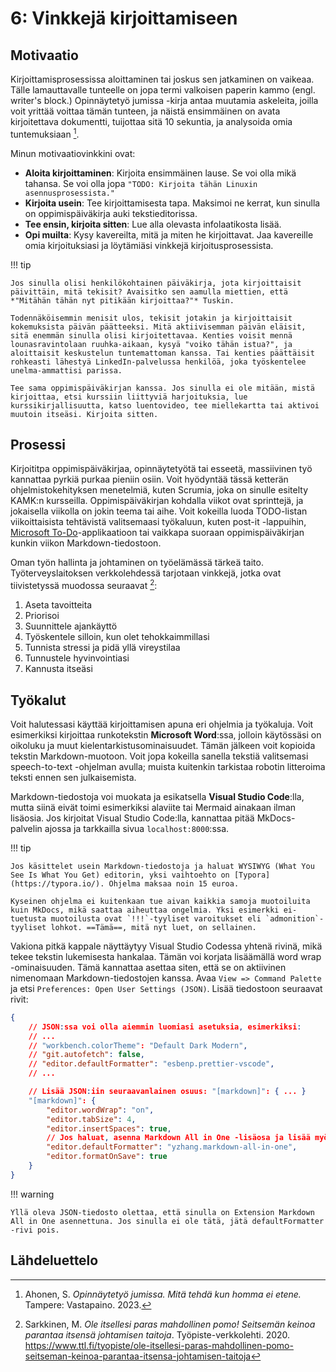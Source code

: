 # 6: Vinkkejä kirjoittamiseen

## Motivaatio

Kirjoittamisprosessissa aloittaminen tai joskus sen jatkaminen on vaikeaa. Tälle lamauttavalle tunteelle on jopa termi valkoisen paperin kammo (engl. writer's block.) Opinnäytetyö jumissa -kirja antaa muutamia askeleita, joilla voit yrittää voittaa tämän tunteen, ja näistä ensimmäinen on avata kirjoitettava dokumentti, tuijottaa sitä 10 sekuntia, ja analysoida omia tuntemuksiaan [^3582cf].

Minun motivaatiovinkkini ovat:

* **Aloita kirjoittaminen**: Kirjoita ensimmäinen lause. Se voi olla mikä tahansa. Se voi olla jopa `"TODO: Kirjoita tähän Linuxin asennusprosessista."`
* **Kirjoita usein**: Tee kirjoittamisesta tapa. Maksimoi ne kerrat, kun sinulla on oppimispäiväkirja auki tekstieditorissa.
* **Tee ensin, kirjoita sitten**: Lue alla olevasta infolaatikosta lisää.
* **Opi muilta**: Kysy kavereilta, mitä ja miten he kirjoittavat. Jaa kavereille omia kirjoituksiasi ja löytämiäsi vinkkejä kirjoitusprosessista.

!!! tip

    Jos sinulla olisi henkilökohtainen päiväkirja, jota kirjoittaisit päivittäin, mitä tekisit? Avaisitko sen aamulla miettien, että *"Mitähän tähän nyt pitikään kirjoittaa?"* Tuskin.

    Todennäköisemmin menisit ulos, tekisit jotakin ja kirjoittaisit kokemuksista päivän päätteeksi. Mitä aktiivisemman päivän eläisit, sitä enemmän sinulla olisi kirjoitettavaa. Kenties voisit mennä lounasravintolaan ruuhka-aikaan, kysyä "voiko tähän istua?", ja aloittaisit keskustelun tuntemattoman kanssa. Tai kenties päättäisit rohkeasti lähestyä LinkedIn-palvelussa henkilöä, joka työskentelee unelma-ammattisi parissa.
    
    Tee sama oppimispäiväkirjan kanssa. Jos sinulla ei ole mitään, mistä kirjoittaa, etsi kurssiin liittyviä harjoituksia, lue kurssikirjallisuutta, katso luentovideo, tee miellekartta tai aktivoi muutoin itseäsi. Kirjoita sitten.

## Prosessi

Kirjoititpa oppimispäiväkirjaa, opinnäytetyötä tai esseetä, massiivinen työ kannattaa pyrkiä purkaa pieniin osiin. Voit hyödyntää tässä ketterän ohjelmistokehityksen menetelmiä, kuten Scrumia, joka on sinulle esitelty KAMK:n kursseilla. Oppimispäiväkirjan kohdalla viikot ovat sprinttejä, ja jokaisella viikolla on jokin teema tai aihe. Voit kokeilla luoda TODO-listan viikoittaisista tehtävistä valitsemaasi työkaluun, kuten post-it -lappuihin, [Microsoft To-Do](https://to-do.office.com/tasks/today)-applikaatioon tai vaikkapa suoraan oppimispäiväkirjan kunkin viikon Markdown-tiedostoon.

Oman työn hallinta ja johtaminen on työelämässä tärkeä taito. Työterveyslaitoksen verkkolehdessä tarjotaan vinkkejä, jotka ovat tiivistetyssä muodossa seuraavat [^f65588]:

1. Aseta tavoitteita
2. Priorisoi
3. Suunnittele ajankäyttö
4. Työskentele silloin, kun olet tehokkaimmillasi
5. Tunnista stressi ja pidä yllä vireystilaa
6. Tunnustele hyvinvointiasi
7. Kannusta itseäsi 

## Työkalut

Voit halutessasi käyttää kirjoittamisen apuna eri ohjelmia ja työkaluja. Voit esimerkiksi kirjoittaa runkotekstin **Microsoft Word**:ssa, jolloin käytössäsi on oikoluku ja muut kielentarkistusominaisuudet. Tämän jälkeen voit kopioida tekstin Markdown-muotoon. Voit jopa kokeilla sanella tekstiä valitsemasi speech-to-text -ohjelman avulla; muista kuitenkin tarkistaa robotin litteroima teksti ennen sen julkaisemista.

Markdown-tiedostoja voi muokata ja esikatsella **Visual Studio Code**:lla, mutta siinä eivät toimi esimerkiksi alaviite tai Mermaid ainakaan ilman lisäosia. Jos kirjoitat Visual Studio Code:lla, kannattaa pitää MkDocs-palvelin ajossa ja tarkkailla sivua `localhost:8000`:ssa. 

!!! tip

    Jos käsittelet usein Markdown-tiedostoja ja haluat WYSIWYG (What You See Is What You Get) editorin, yksi vaihtoehto on [Typora](https://typora.io/). Ohjelma maksaa noin 15 euroa.

    Kyseinen ohjelma ei kuitenkaan tue aivan kaikkia samoja muotoiluita kuin MkDocs, mikä saattaa aiheuttaa ongelmia. Yksi esimerkki ei-tuetusta muotoilusta ovat `!!!`-tyyliset varoitukset eli `admonition`-tyyliset lohkot. ==Tämä==, mitä nyt luet, on sellainen.

Vakiona pitkä kappale näyttäytyy Visual Studio Codessa yhtenä rivinä, mikä tekee tekstin lukemisesta hankalaa. Tämän voi korjata lisäämällä word wrap -ominaisuuden. Tämä kannattaa asettaa siten, että se on aktiivinen nimenomaan Markdown-tiedostojen kanssa. Avaa `View => Command Palette` ja etsi `Preferences: Open User Settings (JSON)`. Lisää tiedostoon seuraavat rivit:

```json title="settings.json"
{
    // JSON:ssa voi olla aiemmin luomiasi asetuksia, esimerkiksi:
    // ...
    // "workbench.colorTheme": "Default Dark Modern",
    // "git.autofetch": false,
    // "editor.defaultFormatter": "esbenp.prettier-vscode",
    // ...

    // Lisää JSON:iin seuraavanlainen osuus: "[markdown]": { ... }
    "[markdown]": {
        "editor.wordWrap": "on",
        "editor.tabSize": 4,
        "editor.insertSpaces": true,
        // Jos haluat, asenna Markdown All in One -lisäosa ja lisää myös
        "editor.defaultFormatter": "yzhang.markdown-all-in-one",
        "editor.formatOnSave": true
    }
}
```

!!! warning

    Yllä oleva JSON-tiedosto olettaa, että sinulla on Extension Markdown All in One asennettuna. Jos sinulla ei ole tätä, jätä defaultFormatter -rivi pois.

## Lähdeluettelo

[^3582cf]: Ahonen, S. *Opinnäytetyö jumissa. Mitä tehdä kun homma ei etene.* Tampere: Vastapaino. 2023.
[^f65588]: Sarkkinen, M. *Ole itsellesi paras mahdollinen pomo! Seitsemän keinoa parantaa itsensä johtamisen taitoja*. Työpiste-verkkolehti. 2020. https://www.ttl.fi/tyopiste/ole-itsellesi-paras-mahdollinen-pomo-seitseman-keinoa-parantaa-itsensa-johtamisen-taitoja